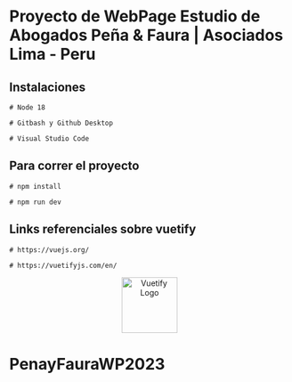 # Proyecto de WebPage Estudio de Abogados Peña & Faura | Asociados Lima - Peru

## Instalaciones

```
# Node 18

# Gitbash y Github Desktop

# Visual Studio Code
```
## Para correr el proyecto

```
# npm install

# npm run dev
```
## Links referenciales sobre vuetify

```
# https://vuejs.org/

# https://vuetifyjs.com/en/
```
<p align="center">
  <a href="https://vuetifyjs.com" target="_blank">
    <img alt="Vuetify Logo" width="100" src="https://cdn.vuetifyjs.com/images/logos/logo.svg">
  </a>
</p>


# PenayFauraWP2023
